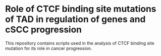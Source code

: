 # Role of CTCF binding site mutations of TAD in regulation of genes and cSCC progression
This repository contains scripts used in the analysis of CTCF binding site mutation for its role in cancer progression.
